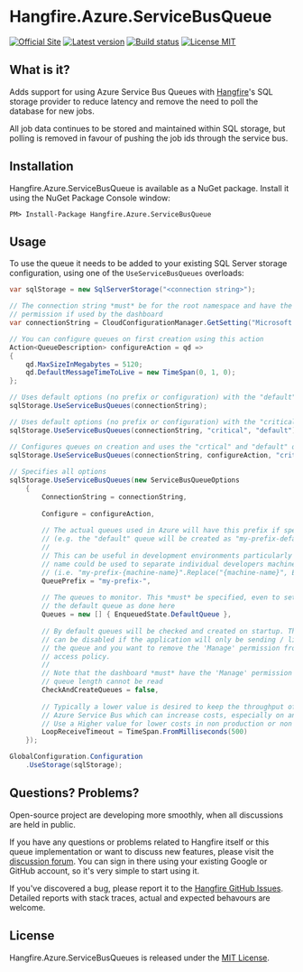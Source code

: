 Hangfire.Azure.ServiceBusQueue
============================

[![Official Site](https://img.shields.io/badge/site-hangfire.io-blue.svg)](http://hangfire.io) [![Latest version](https://img.shields.io/badge/nuget-latest-blue.svg)](https://www.nuget.org/packages/HangFire.Azure.ServiceBusQueue/) [![Build status](https://ci.appveyor.com/api/projects/status/3l7dued0cvkjascj?svg=true)](https://ci.appveyor.com/project/odinserj/hangfire-azure-servicebusqueue) [![License MIT](https://img.shields.io/badge/license-MIT-green.svg)](http://opensource.org/licenses/MIT)

What is it?
-----------

Adds support for using Azure Service Bus Queues with [Hangfire](http://hangfire.io)'s SQL storage provider to reduce latency and remove the need to poll the database for new jobs.

All job data continues to be stored and maintained within SQL storage, but polling is removed in favour of pushing the job ids through the service bus.

Installation
-------------

Hangfire.Azure.ServiceBusQueue is available as a NuGet package. Install it using the NuGet Package Console window:

```
PM> Install-Package Hangfire.Azure.ServiceBusQueue
```

Usage
------

To use the queue it needs to be added to your existing SQL Server storage configuration, using one of the `UseServiceBusQueues` overloads:

```csharp
var sqlStorage = new SqlServerStorage("<connection string>");

// The connection string *must* be for the root namespace and have the "Manage"
// permission if used by the dashboard
var connectionString = CloudConfigurationManager.GetSetting("Microsoft.ServiceBus.ConnectionString");

// You can configure queues on first creation using this action
Action<QueueDescription> configureAction = qd =>
{
    qd.MaxSizeInMegabytes = 5120;
    qd.DefaultMessageTimeToLive = new TimeSpan(0, 1, 0);
};

// Uses default options (no prefix or configuration) with the "default" queue only
sqlStorage.UseServiceBusQueues(connectionString);

// Uses default options (no prefix or configuration) with the "critical" and "default" queues
sqlStorage.UseServiceBusQueues(connectionString, "critical", "default"); 

// Configures queues on creation and uses the "crtical" and "default" queues
sqlStorage.UseServiceBusQueues(connectionString, configureAction, "critical", "default"); 
    
// Specifies all options
sqlStorage.UseServiceBusQueues(new ServiceBusQueueOptions
    {
        ConnectionString = connectionString,
                
        Configure = configureAction,
        
        // The actual queues used in Azure will have this prefix if specified
        // (e.g. the "default" queue will be created as "my-prefix-default")
        //
        // This can be useful in development environments particularly where the machine
        // name could be used to separate individual developers machines automatically
        // (i.e. "my-prefix-{machine-name}".Replace("{machine-name}", Environment.MachineName))
        QueuePrefix = "my-prefix-",
        
        // The queues to monitor. This *must* be specified, even to set just
        // the default queue as done here
        Queues = new [] { EnqueuedState.DefaultQueue },
        
        // By default queues will be checked and created on startup. This option
        // can be disabled if the application will only be sending / listening to 
        // the queue and you want to remove the 'Manage' permission from the shared
        // access policy.
        //
        // Note that the dashboard *must* have the 'Manage' permission otherwise the
        // queue length cannot be read
        CheckAndCreateQueues = false,
        
        // Typically a lower value is desired to keep the throughput of message processing high. A lower timeout means more calls to
        // Azure Service Bus which can increase costs, especially on an under-utilised server with few jobs.
        // Use a Higher value for lower costs in non production or non critical jobs
        LoopReceiveTimeout = TimeSpan.FromMilliseconds(500)
    });

GlobalConfiguration.Configuration
    .UseStorage(sqlStorage);
```

Questions? Problems?
---------------------

Open-source project are developing more smoothly, when all discussions are held in public.

If you have any questions or problems related to Hangfire itself or this queue implementation or want to discuss new features, please visit the [discussion forum](http://discuss.hangfire.io). You can sign in there using your existing Google or GitHub account, so it's very simple to start using it.

If you've discovered a bug, please report it to the [Hangfire GitHub Issues](https://github.com/HangfireIO/Hangfire/issues?state=open). Detailed reports with stack traces, actual and expected behavours are welcome. 

License
--------

Hangfire.Azure.ServiceBusQueues is released under the [MIT License](http://www.opensource.org/licenses/MIT).
